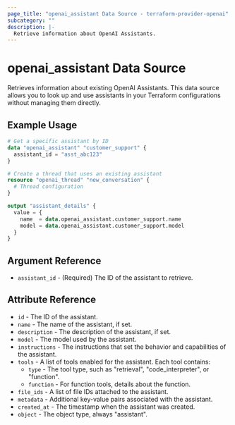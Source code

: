 ```yaml
---
page_title: "openai_assistant Data Source - terraform-provider-openai"
subcategory: ""
description: |-
  Retrieve information about OpenAI Assistants.
---
```


# openai_assistant Data Source

Retrieves information about existing OpenAI Assistants. This data source allows you to look up and use assistants in your Terraform configurations without managing them directly.

## Example Usage

```terraform
# Get a specific assistant by ID
data "openai_assistant" "customer_support" {
  assistant_id = "asst_abc123"
}

# Create a thread that uses an existing assistant
resource "openai_thread" "new_conversation" {
  # Thread configuration
}

output "assistant_details" {
  value = {
    name  = data.openai_assistant.customer_support.name
    model = data.openai_assistant.customer_support.model
  }
}
```

## Argument Reference

- `assistant_id` - (Required) The ID of the assistant to retrieve.

## Attribute Reference

- `id` - The ID of the assistant.
- `name` - The name of the assistant, if set.
- `description` - The description of the assistant, if set.
- `model` - The model used by the assistant.
- `instructions` - The instructions that set the behavior and capabilities of the assistant.
- `tools` - A list of tools enabled for the assistant. Each tool contains:
  - `type` - The tool type, such as "retrieval", "code_interpreter", or "function".
  - `function` - For function tools, details about the function.
- `file_ids` - A list of file IDs attached to the assistant.
- `metadata` - Additional key-value pairs associated with the assistant.
- `created_at` - The timestamp when the assistant was created.
- `object` - The object type, always "assistant".
